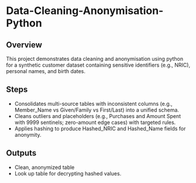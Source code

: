 # Data-Cleaning-Anonymisation-Python

## Overview
This project demonstrates data cleaning and anonymisation using python for a synthetic customer dataset containing sensitive identifiers (e.g., NRIC), personal names, and birth dates.

## Steps
* Consolidates multi-source tables with inconsistent columns (e.g., Member_Name vs Given/Family vs First/Last) into a unified schema.
* Cleans outliers and placeholders (e.g., Purchases and Amount Spent with 9999 sentinels; zero-amount edge cases) with targeted rules.
* Applies hashing to produce Hashed_NRIC and Hashed_Name fields for anonymity.

## Outputs
* Clean, anonymized table
* Look up table for decrypting hashed values.
